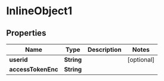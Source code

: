 

# InlineObject1

## Properties

Name | Type | Description | Notes
------------ | ------------- | ------------- | -------------
**userid** | **String** |  |  [optional]
**accessTokenEnc** | **String** |  | 



